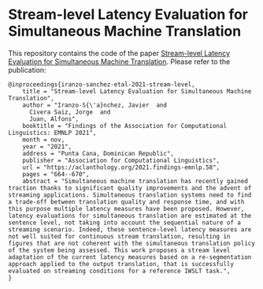 # Stream-level Latency Evaluation for Simultaneous Machine Translation
This repository contains the code of the paper [Stream-level Latency Evaluation for Simultaneous Machine Translation](https://aclanthology.org/2021.findings-emnlp.58/).
Please refer to the publication:
```
@inproceedings{iranzo-sanchez-etal-2021-stream-level,
    title = "Stream-level Latency Evaluation for Simultaneous Machine Translation",
    author = "Iranzo-S{\'a}nchez, Javier  and
      Civera Saiz, Jorge  and
      Juan, Alfons",
    booktitle = "Findings of the Association for Computational Linguistics: EMNLP 2021",
    month = nov,
    year = "2021",
    address = "Punta Cana, Dominican Republic",
    publisher = "Association for Computational Linguistics",
    url = "https://aclanthology.org/2021.findings-emnlp.58",
    pages = "664--670",
    abstract = "Simultaneous machine translation has recently gained traction thanks to significant quality improvements and the advent of streaming applications. Simultaneous translation systems need to find a trade-off between translation quality and response time, and with this purpose multiple latency measures have been proposed. However, latency evaluations for simultaneous translation are estimated at the sentence level, not taking into account the sequential nature of a streaming scenario. Indeed, these sentence-level latency measures are not well suited for continuous stream translation, resulting in figures that are not coherent with the simultaneous translation policy of the system being assessed. This work proposes a stream level adaptation of the current latency measures based on a re-segmentation approach applied to the output translation, that is successfully evaluated on streaming conditions for a reference IWSLT task.",
}

```
